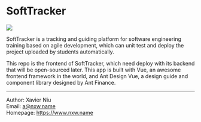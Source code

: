 # SoftTracker

![](http://res.niuxuewei.com/2019-04-09-Logo-2.png)

SoftTracker is a tracking and guiding platform for software engineering training based on agile development, which can unit test and deploy the project uploaded by students automatically.

This repo is the frontend of SoftTracker, which need deploy with its backend that will be open-sourced later. This app is built with Vue, an awesome frontend framework in the world, and Ant Design Vue, a design guide and component library designed by Ant Finance.

---

Author: Xavier Niu<br>
Email: a@nxw.name<br>
Homepage: https://www.nxw.name
